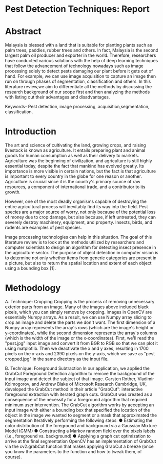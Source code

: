 # Pest Detection Techniques: Report  
 
# Abstract
Malaysia is blessed with a land that is suitable for planting plants such as palm trees, paddies, rubber trees and others. In fact, Malaysia is the second largest palm oil producer and exporter in the world. Therefore, researchers have conducted various solutions with the help of deep learning techniques that follow the advancement of technology nowadays such as image processing solely to detect pests damaging our plant before it gets out of hand. For example, we can use image acquisition to capture an image then run on through phases of segmentation, classification and others. In this literature review,we aim to differentiate all the methods by  discussing the research background of our scope first and  then analyzing the methods with listing out their advantages and disadvantages.

Keywords- Pest detection, image processing, acquisition,segmentation, classification.

# Introduction
The art and science of cultivating the land, growing crops, and raising livestock is known as agriculture. It entails preparing plant and animal goods for human consumption as well as their delivery to markets. Agriculture was the beginning of civilization, and agriculture is still highly essential today, despite the fact that mankind has evolved greatly. Its importance is more visible in certain nations, but the fact is that agriculture is important to every country in the globe for one reason or another. Agriculture is crucial since it is the country's primary source of raw resources, a component of international trade, and a contributor to its growth.

However, one of the most deadly organisms capable of destroying the entire agricultural process will inevitably find its way into the field. Pest species are a major source of worry, not only because of the potential loss of money due to crop damage, but also because, if left untreated, they can severely destroy machinery, equipment, and property. Insects, birds, and rodents are examples of pest species.

Image processing technologies can help in this situation. The goal of this literature review is to look at the methods utilized by researchers and computer scientists to design an algorithm for detecting insect presence in the agriculture sector. The purpose of object detection in computer vision is to determine not only whether items from generic categories are present in a picture, but also to return the spatial location and extent of each object using a bounding box [1].

# Methodology
A.	Technique: Cropping
Cropping is the process of removing unnecessary exterior parts from an image. Many of the images above included black pixels, which you can simply remove by cropping. Images in OpenCV are essentially Numpy arrays. As a result, we can use Numpy array slicing to crop an image and delete the parts we don't want. The first dimension of a Numpy array represents the array's rows (which are the image's height or y-coordinates), while the second dimension represents the array's columns (which is the width of the image or the x-coordinates). First, we'll read the "pest.jpg" input image and convert it from BGR to RGB so that we can plot it using matplotlib. Then we deactivate the x and y axes, resulting in 1700 pixels on the x-axis and 2390 pixels on the y-axis, which we save as "pest cropped.jpg" in the same directory as the input file.

B.	Technique: Foreground Subtraction
In our application, we applied the GrabCut Foreground Detection algorithm to remove the background of the input image and detect the subject of that image. Carsten Rother, Vladimir Kolmogorov, and Andrew Blake of Microsoft Research Cambridge, UK, developed the GrabCut method in their article "GrabCut": interactive foreground extraction with iterated graph cuts. GrabCut was created as a consequence of the necessity for a foreground algorithm that required minimum user intervention. The GrabCut algorithm works by accepting an input image with either a bounding box that specified the location of the object in the image we wanted to segment or a mask that approximated the segmentation Iteratively performing the following steps:
●	Estimating the color distribution of the foreground and background via a Gaussian Mixture Model (GMM)
●	Constructing a Markov random field over the pixels labels (i.e., foreground vs. background)
●	Applying a graph cut optimization to arrive at the final segmentation
OpenCV has an implementation of GrabCut via the cv2.grabCut function that makes applying GrabCut a breeze (once you know the parameters to the function and how to tweak them, of course). 
